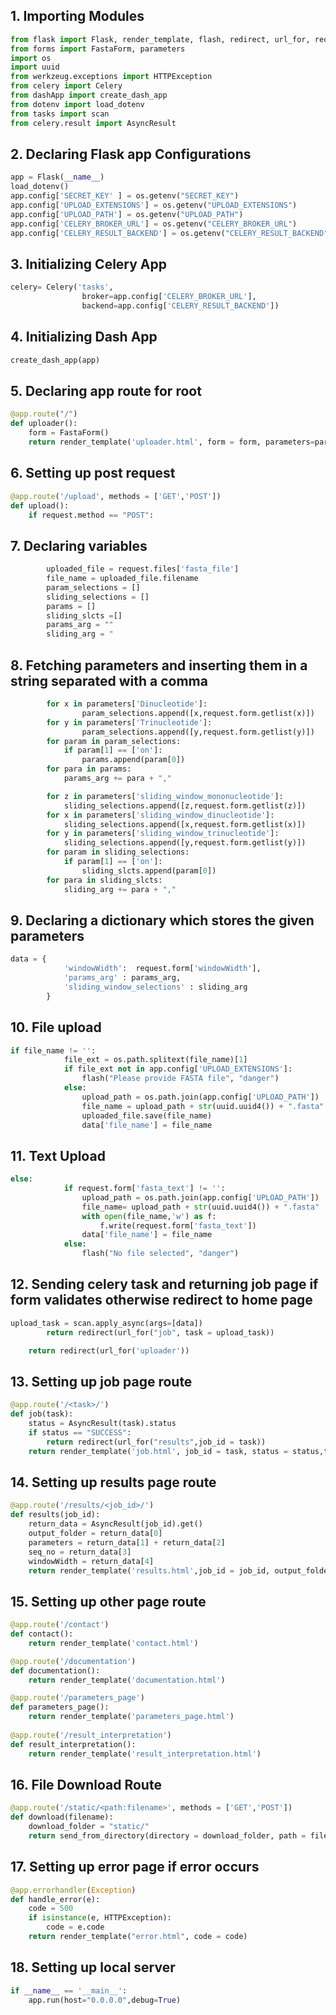 ## 1. Importing Modules


```python
from flask import Flask, render_template, flash, redirect, url_for, request, send_from_directory
from forms import FastaForm, parameters
import os
import uuid
from werkzeug.exceptions import HTTPException
from celery import Celery
from dashApp import create_dash_app
from dotenv import load_dotenv
from tasks import scan
from celery.result import AsyncResult

```

## 2. Declaring Flask app Configurations


```python
app = Flask(__name__)
load_dotenv()
app.config['SECRET_KEY' ] = os.getenv("SECRET_KEY")
app.config['UPLOAD_EXTENSIONS'] = os.getenv("UPLOAD_EXTENSIONS")
app.config['UPLOAD_PATH'] = os.getenv("UPLOAD_PATH")
app.config['CELERY_BROKER_URL'] = os.getenv("CELERY_BROKER_URL")
app.config['CELERY_RESULT_BACKEND'] = os.getenv("CELERY_RESULT_BACKEND")
```

## 3. Initializing Celery App


```python
celery= Celery('tasks',  
                broker=app.config['CELERY_BROKER_URL'],
                backend=app.config['CELERY_RESULT_BACKEND'])
```

## 4. Initializing Dash App


```python
create_dash_app(app)
```

## 5. Declaring app route for root


```python
@app.route("/")
def uploader():
    form = FastaForm()
    return render_template('uploader.html', form = form, parameters=parameters, title="Home")

```

## 6. Setting up post request


```python
@app.route('/upload', methods = ['GET','POST'])
def upload():
    if request.method == "POST":
```

## 7. Declaring variables


```python
        uploaded_file = request.files['fasta_file']
        file_name = uploaded_file.filename
        param_selections = []
        sliding_selections = []
        params = []
        sliding_slcts =[]
        params_arg = ""
        sliding_arg = "
```

## 8. Fetching parameters and inserting them in a string separated with a comma


```python
        for x in parameters['Dinucleotide']:
                param_selections.append([x,request.form.getlist(x)])
        for y in parameters['Trinucleotide']:
                param_selections.append([y,request.form.getlist(y)])
        for param in param_selections:
            if param[1] == ['on']:
                params.append(param[0])
        for para in params:
            params_arg += para + ","

        for z in parameters['sliding_window_mononucleotide']:
            sliding_selections.append([z,request.form.getlist(z)])
        for x in parameters['sliding_window_dinucleotide']:
            sliding_selections.append([x,request.form.getlist(x)])
        for y in parameters['sliding_window_trinucleotide']:
            sliding_selections.append([y,request.form.getlist(y)])
        for param in sliding_selections:
            if param[1] == ['on']:
                sliding_slcts.append(param[0])
        for para in sliding_slcts:
            sliding_arg += para + ","
```

## 9. Declaring a dictionary which stores the given parameters


```python
data = {
            'windowWidth':  request.form['windowWidth'],
            'params_arg' : params_arg,
            'sliding_window_selections' : sliding_arg
        }
```

## 10. File upload


```python
if file_name != '':
            file_ext = os.path.splitext(file_name)[1]
            if file_ext not in app.config['UPLOAD_EXTENSIONS']:
                flash("Please provide FASTA file", "danger")
            else:
                upload_path = os.path.join(app.config['UPLOAD_PATH'])
                file_name = upload_path + str(uuid.uuid4()) + ".fasta"
                uploaded_file.save(file_name)
                data['file_name'] = file_name
```

## 11. Text Upload


```python
else:
            if request.form['fasta_text'] != '':
                upload_path = os.path.join(app.config['UPLOAD_PATH'])
                file_name= upload_path + str(uuid.uuid4()) + ".fasta"
                with open(file_name,'w') as f:
                    f.write(request.form['fasta_text'])
                data['file_name'] = file_name
            else:
                flash("No file selected", "danger") 
```

## 12. Sending celery task and returning job page if form validates otherwise redirect to home page


```python
upload_task = scan.apply_async(args=[data])
        return redirect(url_for("job", task = upload_task))

    return redirect(url_for('uploader'))
```

## 13. Setting up job page route


```python
@app.route('/<task>/')
def job(task):
    status = AsyncResult(task).status
    if status == "SUCCESS":
        return redirect(url_for("results",job_id = task))
    return render_template('job.html', job_id = task, status = status,title = "Pending")
```

## 14. Setting up results page route


```python
@app.route('/results/<job_id>/')
def results(job_id):
    return_data = AsyncResult(job_id).get()
    output_folder = return_data[0]
    parameters = return_data[1] + return_data[2]
    seq_no = return_data[3]
    windowWidth = return_data[4]
    return render_template('results.html',job_id = job_id, output_folder = output_folder,parameters=parameters[:-1].replace(","," , "), title="Results",seq_no = seq_no,windowWidth=windowWidth)
```

## 15. Setting up other page route


```python
@app.route('/contact')
def contact():
    return render_template('contact.html')

@app.route('/documentation')
def documentation():
    return render_template('documentation.html')

@app.route('/parameters_page')
def parameters_page():
    return render_template('parameters_page.html')
    
@app.route('/result_interpretation')
def result_interpretation():
    return render_template('result_interpretation.html')
```

## 16. File Download Route 


```python
@app.route('/static/<path:filename>', methods = ['GET','POST'])
def download(filename):
    download_folder = "static/"
    return send_from_directory(directory = download_folder, path = filename, as_attachment=True)
```

## 17. Setting up error page if error occurs


```python
@app.errorhandler(Exception)
def handle_error(e):
    code = 500
    if isinstance(e, HTTPException):
        code = e.code
    return render_template("error.html", code = code)

```

## 18. Setting up local server


```python
if __name__ == '__main__':
    app.run(host="0.0.0.0",debug=True)
```
